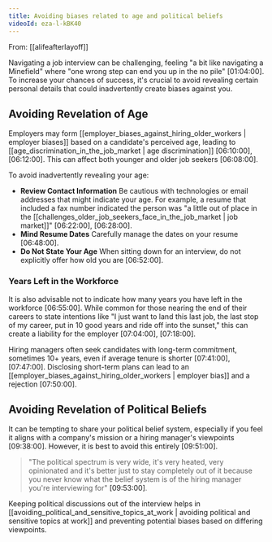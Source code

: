 ```yaml
---
title: Avoiding biases related to age and political beliefs
videoId: eza-l-kBK40
---
```


From: [[alifeafterlayoff]] <br/> 

Navigating a job interview can be challenging, feeling "a bit like navigating a Minefield" where "one wrong step can end you up in the no pile" <a class="yt-timestamp" data-t="01:04:00">[01:04:00]</a>. To increase your chances of success, it's crucial to avoid revealing certain personal details that could inadvertently create biases against you.

## Avoiding Revelation of Age

Employers may form [[employer_biases_against_hiring_older_workers | employer biases]] based on a candidate's perceived age, leading to [[age_discrimination_in_the_job_market | age discrimination]] <a class="yt-timestamp" data-t="06:10:00">[06:10:00]</a>, <a class="yt-timestamp" data-t="06:12:00">[06:12:00]</a>. This can affect both younger and older job seekers <a class="yt-timestamp" data-t="06:08:00">[06:08:00]</a>.

To avoid inadvertently revealing your age:
*   **Review Contact Information** Be cautious with technologies or email addresses that might indicate your age. For example, a resume that included a fax number indicated the person was "a little out of place in the [[challenges_older_job_seekers_face_in_the_job_market | job market]]" <a class="yt-timestamp" data-t="06:22:00">[06:22:00]</a>, <a class="yt-timestamp" data-t="06:28:00">[06:28:00]</a>.
*   **Mind Resume Dates** Carefully manage the dates on your resume <a class="yt-timestamp" data-t="06:48:00">[06:48:00]</a>.
*   **Do Not State Your Age** When sitting down for an interview, do not explicitly offer how old you are <a class="yt-timestamp" data-t="06:52:00">[06:52:00]</a>.

### Years Left in the Workforce

It is also advisable not to indicate how many years you have left in the workforce <a class="yt-timestamp" data-t="06:55:00">[06:55:00]</a>. While common for those nearing the end of their careers to state intentions like "I just want to land this last job, the last stop of my career, put in 10 good years and ride off into the sunset," this can create a liability for the employer <a class="yt-timestamp" data-t="07:04:00">[07:04:00]</a>, <a class="yt-timestamp" data-t="07:18:00">[07:18:00]</a>.

Hiring managers often seek candidates with long-term commitment, sometimes 10+ years, even if average tenure is shorter <a class="yt-timestamp" data-t="07:41:00">[07:41:00]</a>, <a class="yt-timestamp" data-t="07:47:00">[07:47:00]</a>. Disclosing short-term plans can lead to an [[employer_biases_against_hiring_older_workers | employer bias]] and a rejection <a class="yt-timestamp" data-t="07:50:00">[07:50:00]</a>.

## Avoiding Revelation of Political Beliefs

It can be tempting to share your political belief system, especially if you feel it aligns with a company's mission or a hiring manager's viewpoints <a class="yt-timestamp" data-t="09:38:00">[09:38:00]</a>. However, it is best to avoid this entirely <a class="yt-timestamp" data-t="09:51:00">[09:51:00]</a>.

> "The political spectrum is very wide, it's very heated, very opinionated and it's better just to stay completely out of it because you never know what the belief system is of the hiring manager you're interviewing for" <a class="yt-timestamp" data-t="09:53:00">[09:53:00]</a>.

Keeping political discussions out of the interview helps in [[avoiding_political_and_sensitive_topics_at_work | avoiding political and sensitive topics at work]] and preventing potential biases based on differing viewpoints.